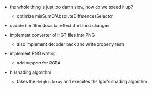 ﻿- the whole thing is just too damn slow, how do we speed it up?
    - optimize minSumOfAbsoluteDifferencesSelector

- update the filter docs to reflect the latest changes

- implement converter of HGT files into PNG
    - also implement decoder back and write property tests

- implement PNG writing
    - add support for RGBA

- hillshading algorithm
    - takes the `HeightsArray` and executes the Igor's shading algorithm
